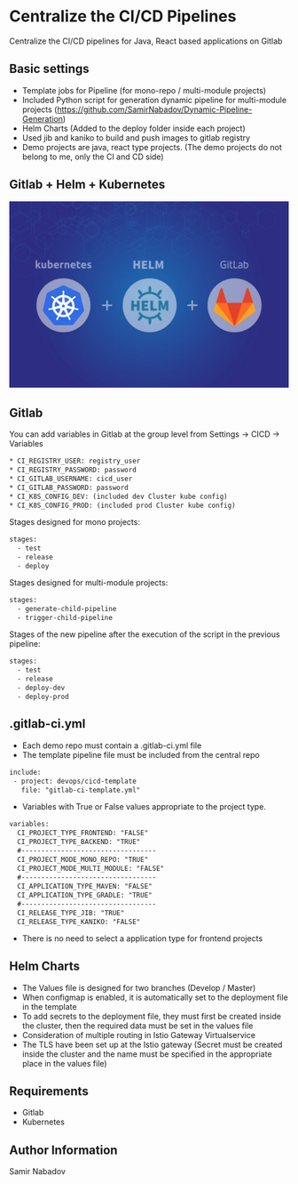 __Centralize the CI/CD Pipelines__
================================

Centralize the CI/CD pipelines for Java, React based applications on Gitlab

Basic settings
------------
* Template jobs for Pipeline (for mono-repo / multi-module projects)
* Included Python script for generation dynamic pipeline for multi-module projects (https://github.com/SamirNabadov/Dynamic-Pipeline-Generation)
* Helm Charts (Added to the deploy folder inside each project)
* Used jib and kaniko to build and push images to gitlab registry
* Demo projects are java, react type projects. (The demo projects do not belong to me, only the CI and CD side)

Gitlab + Helm + Kubernetes
------------
![Screenshot](devops.jpeg)

Gitlab
------------
You can add variables in Gitlab at the group level from Settings -> CICD -> Variables

```
* CI_REGISTRY_USER: registry_user
* CI_REGISTRY_PASSWORD: password
* CI_GITLAB_USERNAME: cicd_user
* CI_GITLAB_PASSWORD: password
* CI_K8S_CONFIG_DEV: (included dev Cluster kube config)
* CI_K8S_CONFIG_PROD: (included prod Cluster kube config)
```

Stages designed for mono projects:

```
stages:
  - test
  - release
  - deploy
```

Stages designed for multi-module projects:

```
stages:
  - generate-child-pipeline
  - trigger-child-pipeline
```

Stages of the new pipeline after the execution of the script in the previous pipeline:

```
stages:
  - test
  - release
  - deploy-dev
  - deploy-prod
```

.gitlab-ci.yml
------------
* Each demo repo must contain a .gitlab-ci.yml file
* The template pipeline file must be included from the central repo 

```
include:
 - project: devops/cicd-template
   file: "gitlab-ci-template.yml"
```

* Variables with True or False values appropriate to the project type.

```
variables:
  CI_PROJECT_TYPE_FRONTEND: "FALSE"
  CI_PROJECT_TYPE_BACKEND: "TRUE"
  #----------------------------------
  CI_PROJECT_MODE_MONO_REPO: "TRUE"
  CI_PROJECT_MODE_MULTI_MODULE: "FALSE"
  #----------------------------------
  CI_APPLICATION_TYPE_MAVEN: "FALSE"
  CI_APPLICATION_TYPE_GRADLE: "TRUE"
  #----------------------------------
  CI_RELEASE_TYPE_JIB: "TRUE"
  CI_RELEASE_TYPE_KANIKO: "FALSE"
```

* There is no need to select a application type for frontend projects

Helm Charts
------------
* The Values file is designed for two branches (Develop / Master)
* When configmap is enabled, it is automatically set to the deployment file in the template
* To add secrets to the deployment file, they must first be created inside the cluster, then the required data must be set in the values file
* Consideration of multiple routing in Istio Gateway Virtualservice
* The TLS have been set up at the Istio gateway (Secret must be created inside the cluster and the name must be specified in the appropriate place in the values file)

__Requirements__
------------
* Gitlab
* Kubernetes

__Author Information__
------------------

Samir Nabadov
